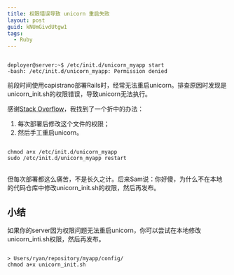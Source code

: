 ```yaml
---
title: 权限错误导致 unicorn 重启失败
layout: post
guid: kNUmGivdUtgw1
tags:
  - Ruby
---
```

<pre><code>
deployer@server:~$ /etc/init.d/unicorn_myapp start
-bash: /etc/init.d/unicorn_myapp: Permission denied
</code></pre>

前段时间使用capistrano部署Rails时，经常无法重启unicorn。排查原因时发现是unicorn_init.sh的权限错误，导致unicorn无法执行。

感谢[Stack Overflow](http://serverfault.com/questions/415818/permission-denied-when-starting-unicorn-on-ubuntu)，我找到了一个折中的办法：

1. 每次部署后修改这个文件的权限；
2. 然后手工重启unicorn。

<pre>
<code>
chmod a+x /etc/init.d/unicorn_myapp
sudo /etc/init.d/unicorn_myapp restart
</code>
</pre>

但每次部署都这么痛苦，不是长久之计。后来Sam说：你好傻，为什么不在本地的代码仓库中修改unicorn_init.sh的权限，然后再发布。

## 小结

如果你的server因为权限问题无法重启unicorn，你可以尝试在本地修改unicorn_inti.sh权限，然后再发布。

<pre>
<code>
> Users/ryan/repository/myapp/config/
chmod a+x unicorn_init.sh
</code>
</pre>
